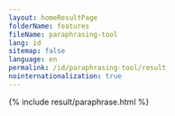 ```yaml
---
layout: homeResultPage
folderName: features
fileName: paraphrasing-tool
lang: id
sitemap: false
language: en
permalink: /id/paraphrasing-tool/result
nointernationalization: true
---
```

{% include result/paraphrase.html %}

<script src="/js/result/paraprashing.js" data-foldername="{{page.folderName}}" data-lang="{{page.lang}}"></script>